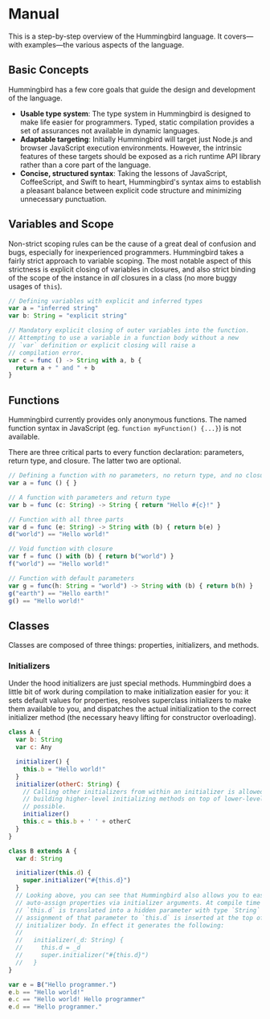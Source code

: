 # Manual

This is a step-by-step overview of the Hummingbird language. It covers—with examples—the various aspects of the language.

## Basic Concepts

Hummingbird has a few core goals that guide the design and development of the language.

* **Usable type system**: The type system in Hummingbird is designed to make life easier for programmers. Typed, static compilation provides a set of assurances not available in dynamic languages.
* **Adaptable targeting**: Initially Hummingbird will target just Node.js and browser JavaScript execution environments. However, the intrinsic features of these targets should be exposed as a rich runtime API library rather than a core part of the language.
* **Concise, structured syntax**: Taking the lessons of JavaScript, CoffeeScript, and Swift to heart, Hummingbird's syntax aims to establish a pleasant balance between explicit code structure and minimizing unnecessary punctuation.


## Variables and Scope

Non-strict scoping rules can be the cause of a great deal of confusion and bugs, especially for inexperienced programmers. Hummingbird takes a fairly strict approach to variable scoping. The most notable aspect of this strictness is explicit closing of variables in closures, and also strict binding of the scope of the instance in *all* closures in a class (no more buggy usages of `this`).

```js
// Defining variables with explicit and inferred types
var a = "inferred string"
var b: String = "explicit string"

// Mandatory explicit closing of outer variables into the function.
// Attempting to use a variable in a function body without a new
// `var` definition or explicit closing will raise a
// compilation error.
var c = func () -> String with a, b {
  return a + " and " + b
}
```

## Functions

Hummingbird currently provides only anonymous functions. The named function syntax in JavaScript (eg. `function myFunction() {...}`) is not available.

There are three critical parts to every function declaration: parameters, return type, and closure. The latter two are optional.

```js
// Defining a function with no parameters, no return type, and no closure
var a = func () { }

// A function with parameters and return type
var b = func (c: String) -> String { return "Hello #{c}!" }

// Function with all three parts
var d = func (e: String) -> String with (b) { return b(e) }
d("world") == "Hello world!"

// Void function with closure
var f = func () with (b) { return b("world") }
f("world") == "Hello world!"

// Function with default parameters
var g = func(h: String = "world") -> String with (b) { return b(h) }
g("earth") == "Hello earth!"
g() == "Hello world!"
```

## Classes

Classes are composed of three things: properties, initializers, and methods.

### Initializers

Under the hood initializers are just special methods. Hummingbird does a little bit of work during compilation to make initialization easier for you: it sets default values for properties, resolves superclass initializers to make them available to you, and dispatches the actual initialization to the correct initializer method (the necessary heavy lifting for constructor overloading).

```js
class A {
  var b: String
  var c: Any

  initializer() {
    this.b = "Hello world!"
  }
  initializer(otherC: String) {
    // Calling other initializers from within an initializer is allowed to make
    // building higher-level initializing methods on top of lower-level ones
    // possible.
    initializer()
    this.c = this.b + ' ' + otherC
  }
}

class B extends A {
  var d: String

  initializer(this.d) {
    super.initializer("#{this.d}")
  }
  // Looking above, you can see that Hummingbird also allows you to easily
  // auto-assign properties via initializer arguments. At compile time the
  // `this.d` is translated into a hidden parameter with type `String` and an
  // assignment of that parameter to `this.d` is inserted at the top of the
  // initializer body. In effect it generates the following:
  //
  //   initializer(_d: String) {
  //     this.d = _d
  //     super.initializer("#{this.d}")
  //   }
}

var e = B("Hello programmer.")
e.b == "Hello world!"
e.c == "Hello world! Hello programmer"
e.d == "Hello programmer."
```
